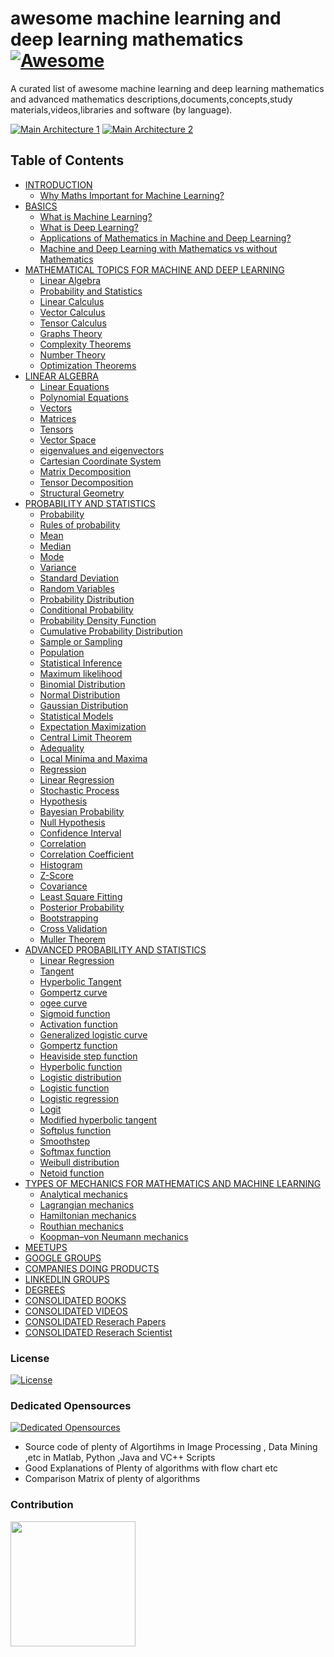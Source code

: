 # awesome machine learning and deep learning mathematics [![Awesome](https://cdn.rawgit.com/sindresorhus/awesome/d7305f38d29fed78fa85652e3a63e154dd8e8829/media/badge.svg)](https://github.com/sindresorhus/awesome)

A curated list of awesome machine learning and deep learning mathematics and advanced mathematics descriptions,documents,concepts,study materials,videos,libraries and software (by language).

[![Main Architecture 1](https://image.slidesharecdn.com/machinelearningwithapachemahout-120216160514-phpapp02/95/machine-learning-with-apache-mahout-15-728.jpg?cb=1329409119)](https://ocw.mit.edu/courses/mathematics/18-657-mathematics-of-machine-learning-fall-2015/)
[![Main Architecture 2](https://whatsthebigdata.files.wordpress.com/2017/03/machinelearning_mathtopics.png?w=640)](https://ocw.mit.edu/courses/mathematics/18-657-mathematics-of-machine-learning-fall-2015/)                        

## Table of Contents

<!-- MarkdownTOC depth=4 -->

- [INTRODUCTION](#introduction)
    - [Why Maths Important for Machine Learning?](#introduction-why-maths)
- [BASICS](#basics)
    - [What is Machine Learning?](#basics-what-machinelearning)
    - [What is Deep Learning?](#basics-what-deeplearning)
    - [Applications of Mathematics in Machine and Deep Learning?](#basics-what-topological-quantum-computing)
    - [Machine and Deep Learning with Mathematics vs without Mathematics](#basics-mathematics-nonmathematics-vs) 
- [MATHEMATICAL TOPICS FOR MACHINE AND DEEP LEARNING](#mathematicaltopics)
    - [Linear Algebra](#mathematicaltopics-linear-algebra)
    - [Probability and Statistics](#mathematicaltopics-probability-statistics)
    - [Linear Calculus](#mathematicaltopics-linear-calculus)
    - [Vector Calculus](#mathematicaltopics-vector-calculus)
    - [Tensor Calculus](#mathematicaltopics-tensor-calculus)
    - [Graphs Theory](#mathematicaltopics-graphs-theory)
    - [Complexity Theorems](#mathematicaltopics-complexity-theorems)
    - [Number Theory](#mathematicaltopics-number-theory)
    - [Optimization Theorems](#mathematicaltopics-optimizationtheorems)
- [LINEAR ALGEBRA](#mathematicallinearalgebra)
    - [Linear Equations](#mathematicallinearalgebra-linearequations)
    - [Polynomial Equations](#mathematicallinearalgebra-polynomialequations)
    - [Vectors](#mathematicallinearalgebra-vectors)             
    - [Matrices](#mathematicallinearalgebra-matrices)
    - [Tensors](#mathematicallinearalgebra-tensors)
    - [Vector Space](#mathematicallinearalgebra-vectorspace)
    - [eigenvalues and eigenvectors](#mathematicallinearalgebra-eigen)
    - [Cartesian Coordinate System](#mathematicallinearalgebra-cartesian)
    - [Matrix Decomposition](#mathematicallinearalgebra-matrixdecomposition)
    - [Tensor Decomposition](#mathematicallinearalgebra-tensordecomposition)
    - [Structural Geometry](#mathematicallinearalgebra-structural-geometry)
- [PROBABILITY AND STATISTICS](#mathematicalprobabilitystatistics)
    - [Probability](#mathematicalprobabilitystatistics-probability)
    - [Rules of probability](#mathematicalprobabilitystatistics-rulesprobability)
    - [Mean](#mathematicalprobabilitystatistics-mean)
    - [Median](#mathematicalprobabilitystatistics-median)
    - [Mode](#mathematicalprobabilitystatistics-mode)                 
    - [Variance](#mathematicalprobabilitystatistics-variance)
    - [Standard Deviation](#mathematicalprobabilitystatistics-standarddeviation)
    - [Random Variables](#mathematicalprobabilitystatistics-randomvariables)
    - [Probability Distribution](#mathematicalprobabilitystatistics-probabilitydistribution)
    - [Conditional Probability](#mathematicalprobabilitystatistics-conditionalprobability)
    - [Probability Density Function](#mathematicalprobabilitystatistics-probabilitydensityfunction)
    - [Cumulative Probability Distribution](#mathematicalprobabilitystatistics-cumulativeprobabilitydistribution)
    - [Sample or Sampling](#mathematicalprobabilitystatistics-sampling)
    - [Population](#mathematicalprobabilitystatistics-population)
    - [Statistical Inference](#mathematicalprobabilitystatistics-statisticalinference)
    - [Maximum likelihood](#mathematicalprobabilitystatistics-maximumlikelihood)
    - [Binomial Distribution](#mathematicalprobabilitystatistics-binomial)
    - [Normal Distribution](#mathematicalprobabilitystatistics-normal)
    - [Gaussian Distribution](#mathematicalprobabilitystatistics-gaussian)
    - [Statistical Models](#mathematicalprobabilitystatistics-statisticalmodels)
    - [Expectation Maximization](#mathematicalprobabilitystatistics-expectationmaximization)
    - [Central Limit Theorem](#mathematicalprobabilitystatistics-centrallimittheorem)
    - [Adequality](#mathematicalprobabilitystatistics-adequality)
    - [Local Minima and Maxima](#mathematicalprobabilitystatistics-localminimamaxima)                    
    - [Regression](#mathematicalprobabilitystatistics-regression)
    - [Linear Regression](#mathematicalprobabilitystatistics-linearregression)
    - [Stochastic Process](#mathematicalprobabilitystatistics-stochasticprocess)
    - [Hypothesis](#mathematicalprobabilitystatistics-hypothesis)
    - [Bayesian Probability](#mathematicalprobabilitystatistics-bayesian)
    - [Null Hypothesis](#mathematicalprobabilitystatistics-nullhypothesis)
    - [Confidence Interval](#mathematicalprobabilitystatistics-confidenceinterval)
    - [Correlation](#mathematicalprobabilitystatistics-correlation)
    - [Correlation Coefficient](#mathematicalprobabilitystatistics-correlationcoefficient)
    - [Histogram](#mathematicalprobabilitystatistics-histogram)
    - [Z-Score](#mathematicalprobabilitystatistics-zscore)
    - [Covariance](#mathematicalprobabilitystatistics-covariance)
    - [Least Square Fitting](#mathematicalprobabilitystatistics-leastsquarefitting)
    - [Posterior Probability](#mathematicalprobabilitystatistics-posteriorprobability)
    - [Bootstrapping](#mathematicalprobabilitystatistics-bootstrapping)
    - [Cross Validation](#mathematicalprobabilitystatistics-crossvalidation)
    - [Muller Theorem](#mathematicalprobabilitystatistics-mullertheorem)
- [ADVANCED PROBABILITY AND STATISTICS](#mathematicaladvancedprobabilitystatistics)
    - [Linear Regression](#mathematicaladvancedprobabilitystatistics-linearregression)
    - [Tangent](#mathematicaladvancedprobabilitystatistics-tangent)
    - [Hyperbolic Tangent](#mathematicaladvancedprobabilitystatistics-hyperbolictangent)
    - [Gompertz curve](#mathematicaladvancedprobabilitystatistics-gompertzcurve)
    - [ogee curve](#mathematicaladvancedprobabilitystatistics-ogeecurve)
    - [Sigmoid function](#mathematicaladvancedprobabilitystatistics-sigmoidfunction)
    - [Activation function](#mathematicaladvancedprobabilitystatistics-activationfunction)
    - [Generalized logistic curve](#mathematicaladvancedprobabilitystatistics-generalizedlogisticcurve)
    - [Gompertz function](#mathematicaladvancedprobabilitystatistics-gompertzfunction)
    - [Heaviside step function](#mathematicaladvancedprobabilitystatistics-heavisdestepfunction)
    - [Hyperbolic function](#mathematicaladvancedprobabilitystatistics-hyperbolicfunction)                 
    - [Logistic distribution](#mathematicaladvancedprobabilitystatistics-logisticdistribution)
    - [Logistic function](#mathematicaladvancedprobabilitystatistics-logisticfunction)
    - [Logistic regression](#mathematicaladvancedprobabilitystatistics-logisticregression)
    - [Logit](#mathematicaladvancedprobabilitystatistics-logit)
    - [Modified hyperbolic tangent](#mathematicaladvancedprobabilitystatistics-modifiedhyperbolictangent)
    - [Softplus function](#mathematicaladvancedprobabilitystatistics-softplusfunction)
    - [Smoothstep](#mathematicaladvancedprobabilitystatistics-smoothstep)
    - [Softmax function](#mathematicaladvancedprobabilitystatistics-softmaxfunction)
    - [Weibull distribution](#mathematicaladvancedprobabilitystatistics-weibulldistribution)
    - [Netoid function](#mathematicaladvancedprobabilitystatistics-netoidfunction)
- [TYPES OF MECHANICS FOR MATHEMATICS AND MACHINE LEARNING](#mathematicalmechanics)
    - [Analytical mechanics](#mathematicalmechanics-analyticalmechanics)
    - [Lagrangian mechanics](#mathematicalmechanics-lagrangianmechanics)
    - [Hamiltonian mechanics](#mathematicalmechanics-hamiltonianmechanics)
    - [Routhian mechanics](#mathematicalmechanics-routhianmechanics)
    - [Koopman–von Neumann mechanics](#mathematicalmechanics-koopmanvonneumannmechanics)
- [MEETUPS](#mathematicalmeetups)
- [GOOGLE GROUPS](#mathematicalgroups)
- [COMPANIES DOING PRODUCTS](#mathematicalcompanies)
- [LINKEDLIN GROUPS](#mathematicallinkedlin)
- [DEGREES](#mathematicaldegrees)
- [CONSOLIDATED BOOKS](#mathematicalconsolidatedbooks)
- [CONSOLIDATED VIDEOS](#mathematicalconsolidatedvideos)
- [CONSOLIDATED Reserach Papers](#mathematicalconsolidatedresearchpapers)
- [CONSOLIDATED Reserach Scientist](#mathematicalconsolidatedresearchscientist)
                                                                   

<!-- /MarkdownTOC -->

### License

[![License](http://mirrors.creativecommons.org/presskit/buttons/88x31/svg/cc-zero.svg)](https://github.com/krishnakumarsekar/awesome-quantum-machine-learning/blob/master/LICENCE)

### Dedicated Opensources

[![Dedicated Opensources](http://livingintown.com/wp-content/uploads/sites/1112/2015/03/coming-soon-small.jpg)]()
                                                                  
* Source code of plenty of Algortihms in Image Processing , Data Mining ,etc in Matlab, Python ,Java and VC++ Scripts
* Good Explanations of Plenty of algorithms with flow chart etc
* Comparison Matrix of plenty of algorithms

### Contribution

<a href="https://github.com/krishnakumarsekar/awesome-quantum-machine-learning/blob/master/contribution.md"><img src="http://comps.canstockphoto.com/can-stock-photo_csp23653568.jpg" align="left" height="200" width="200"></a>
